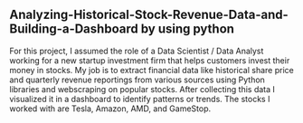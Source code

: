 <h2> Analyzing-Historical-Stock-Revenue-Data-and-Building-a-Dashboard by using python</h2>
For this project, I assumed the role of a Data Scientist / Data Analyst working for a new startup investment firm that helps customers invest their money in stocks. My job is to extract financial data like historical share price and quarterly revenue reportings from various sources using Python libraries and webscraping on popular stocks. After collecting this data I visualized it in a dashboard to identify patterns or trends. The stocks I worked with are Tesla, Amazon, AMD, and GameStop.
